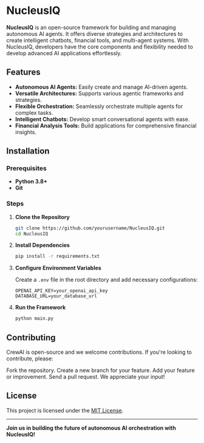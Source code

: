 # NucleusIQ

**NucleusIQ** is an open-source framework for building and managing autonomous AI agents. It offers diverse strategies and architectures to create intelligent chatbots, financial tools, and multi-agent systems. With NucleusIQ, developers have the core components and flexibility needed to develop advanced AI applications effortlessly.

## Features

- **Autonomous AI Agents:** Easily create and manage AI-driven agents.
- **Versatile Architectures:** Supports various agentic frameworks and strategies.
- **Flexible Orchestration:** Seamlessly orchestrate multiple agents for complex tasks.
- **Intelligent Chatbots:** Develop smart conversational agents with ease.
- **Financial Analysis Tools:** Build applications for comprehensive financial insights.

## Installation

### Prerequisites

- **Python 3.8+**
- **Git**

### Steps

1. **Clone the Repository**

    ```bash
    git clone https://github.com/yourusername/NucleusIQ.git
    cd NucleusIQ
    ```

2. **Install Dependencies**

    ```bash
    pip install -r requirements.txt
    ```

3. **Configure Environment Variables**

    Create a `.env` file in the root directory and add necessary configurations:

    ```env
    OPENAI_API_KEY=your_openai_api_key
    DATABASE_URL=your_database_url
    ```

4. **Run the Framework**

    ```bash
    python main.py
    ```

## Contributing

CrewAI is open-source and we welcome contributions. If you're looking to contribute, please:

Fork the repository.
Create a new branch for your feature.
Add your feature or improvement.
Send a pull request.
We appreciate your input!

## License

This project is licensed under the [MIT License](LICENSE).

---

**Join us in building the future of autonomous AI orchestration with NucleusIQ!**
